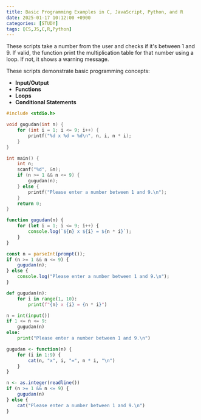 ```yaml
---
title: Basic Programming Examples in C, JavaScript, Python, and R
date: 2025-01-17 10:12:00 +0900
categories: [STUDY]
tags: [CS,JS,C,R,Python]
---
```


These scripts take a number from the user and checks if it's between 1 and 9.
If valid, the function print the multiplication table for that number using a loop.
If not, it shows a warning message.

These scripts demonstrate basic programming concepts:
- **Input/Output**
- **Functions**
- **Loops**
- **Conditional Statements**

```C
#include <stdio.h>

void gugudan(int n) {
    for (int i = 1; i <= 9; i++) {
        printf("%d x %d = %d\n", n, i, n * i);
    }
}

int main() {
    int n;
    scanf("%d", &n);
    if (n >= 1 && n <= 9) {
        gugudan(n);
    } else {
        printf("Please enter a number between 1 and 9.\n");
    }
    return 0;
}
```

```JavaScript
function gugudan(n) {
    for (let i = 1; i <= 9; i++) {
        console.log(`${n} x ${i} = ${n * i}`);
    }
}

const n = parseInt(prompt());
if (n >= 1 && n <= 9) {
    gugudan(n);
} else {
    console.log("Please enter a number between 1 and 9.\n");
}
```

```Python
def gugudan(n):
    for i in range(1, 10):
        print(f"{n} x {i} = {n * i}")

n = int(input())
if 1 <= n <= 9:
    gugudan(n)
else:
    print("Please enter a number between 1 and 9.\n")
```

```R
gugudan <- function(n) {
    for (i in 1:9) {
        cat(n, "x", i, "=", n * i, "\n")
    }
}

n <- as.integer(readline())
if (n >= 1 && n <= 9) {
    gugudan(n)
} else {
    cat("Please enter a number between 1 and 9.\n")
}
```
